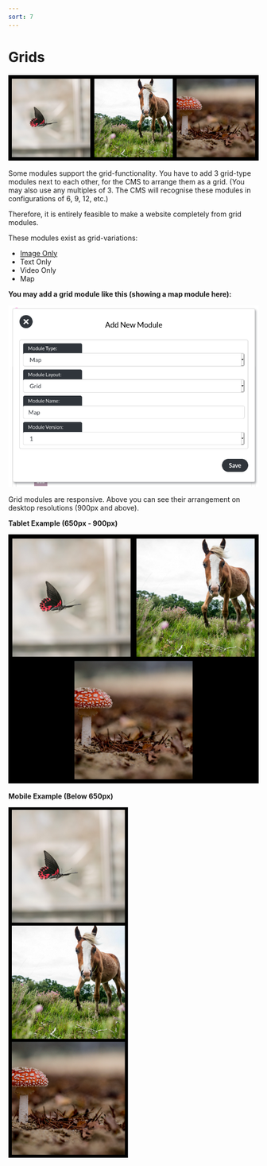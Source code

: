 ```yaml
---
sort: 7
---
```


# Grids

![Image of three image-only grid modules](https://raw.githubusercontent.com/pinkpigeondocs/Pink-Pigeon-Documentation/master/docs/4_General_Components/images/general_components_grid_desktop.png)

Some modules support the grid-functionality. You have to add 3 grid-type modules next to each other, for the CMS to arrange them as a grid. (You may also use any multiples of 3. The CMS will recognise these modules in configurations of 6, 9, 12, etc.)

Therefore, it is entirely feasible to make a website completely from grid modules.

These modules exist as grid-variations:

- [Image Only](https://pinkpigeondocs.github.io/Pink-Pigeon-Documentation/6_Modules/9_image_only.html)
- Text Only
- Video Only
- Map

**You may add a grid module like this (showing a map module here):**

![Image of adding a map grid](https://raw.githubusercontent.com/pinkpigeondocs/Pink-Pigeon-Documentation/master/docs/4_General_Components/images/general_components_add_grid.png)

Grid modules are responsive. Above you can see their arrangement on desktop resolutions (900px and above).

**Tablet Example (650px - 900px)**

![Image of three image-only grid modules](https://raw.githubusercontent.com/pinkpigeondocs/Pink-Pigeon-Documentation/master/docs/4_General_Components/images/general_components_grid_tablet.png)

**Mobile Example (Below 650px)**

![Image of three image-only grid modules](https://raw.githubusercontent.com/pinkpigeondocs/Pink-Pigeon-Documentation/master/docs/4_General_Components/images/general_components_grid_mobile.png)


